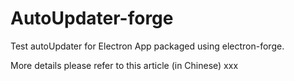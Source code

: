 # AutoUpdater-forge
Test autoUpdater for Electron App packaged using electron-forge.

More details please refer to this article (in Chinese) xxx
